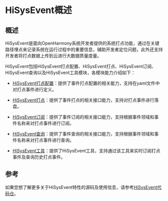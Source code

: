 # HiSysEvent概述


## 概述

HiSysEvent是面向OpenHarmony系统开发者提供的系统打点功能，通过在关键路径埋点来记录系统在运行过程中的重要信息，辅助开发者定位问题，此外还支持开发者将打点数据上传到云进行大数据质量度量。

HiSysEvent包括HiSysEvent打点配置、HiSysEvent打点、HiSysEvent订阅、HiSysEvent查询以及HiSysEvent工具模块，各模块能力介绍如下：

- [HiSysEvent打点配置](subsys-dfx-hisysevent-logging-config.md)：提供了事件打点配置的相关能力，支持在yaml文件中对打点事件进行定义。

- [HiSysEvent打点](subsys-dfx-hisysevent-logging.md)：提供了事件打点的相关接口能力，支持对打点事件进行落盘。

- [HiSysEvent订阅](subsys-dfx-hisysevent-listening.md)：提供了事件订阅的相关接口能力，支持根据事件领域和事件名称来对打点事件进行订阅。

- [HiSysEvent查询](subsys-dfx-hisysevent-query.md)：提供了事件查询的相关接口能力，支持根据事件领域和事件名称来对打点事件进行查询。

- [HiSysEvent工具](subsys-dfx-hisysevent-tool.md)：提供了HiSysEvent工具，支持通过该工具来实时订阅打点事件及查询历史打点事件。

## 参考

如果您想了解更多关于HiSysEvent特性的源码及使用信息，请参考[HiSysEvent代码仓](https://gitee.com/openharmony/hiviewdfx_hisysevent)。